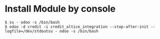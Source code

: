 # Install Module by console

```
$ su - odoo -s /bin/bash
$ odoo -d credit -i credit_altice_integration --stop-after-init --logfile=/dev/stdoutsu - odoo -s /bin/bash
```
